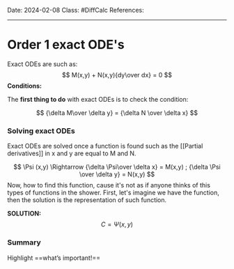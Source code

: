 Date: 2024-02-08
Class: #DiffCalc 
References: 

---

# Order 1 exact ODE's
Exact ODEs are such as: 
$$
M(x,y) + N(x,y){dy\over dx} = 0 
$$
**Conditions:**

The **first thing to do** with exact ODEs is to check the condition: 

$$
{\delta M\over \delta y} = {\delta N \over \delta x}
$$
### Solving exact ODEs
Exact ODEs are solved once a function is found such as the [[Partial derivatives]] in x and y are equal to M and N.

$$
\Psi (x,y) \Rightarrow {\delta \Psi\over \delta x} = M(x,y) ; {\delta \Psi \over \delta y} = N(x,y)
$$
Now, how to find this function, cause it's not as if anyone thinks of this types of functions in the shower. First, let's imagine we have the function, then the solution is the representation of such function. 

**SOLUTION:**
$$
C = \Psi (x,y) 
$$

### Summary
Highlight ==what’s important!==
